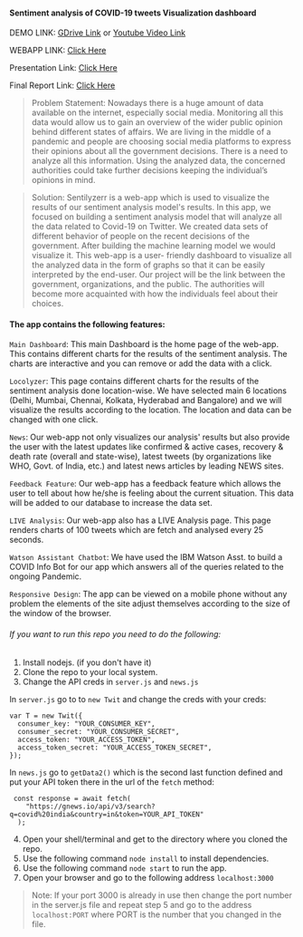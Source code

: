 #### Sentiment analysis of COVID-19 tweets Visualization dashboard

DEMO LINK: [GDrive Link](https://drive.google.com/file/d/1BogAj7lgF555Zf4_YApS-zkwMsDikVOm/view?usp=sharing) or [Youtube Video Link](https://youtu.be/xx2lG7tAIjU)

WEBAPP LINK: [Click Here](https://sentilyzerr.herokuapp.com/index.html)

Presentation Link: [Click Here](https://docs.google.com/presentation/d/17Syv9AWA1bY8wvl-wlht4FNbrq0GDAMa6pi90L3hvRY/edit)

Final Report Link: [Click Here](https://docs.google.com/document/d/1H2iv5WmbJ5pePa35bvbLoIsAvgVLfa1lQzKoGqyziAY/edit?usp=sharing)

> Problem Statement: Nowadays there is a huge amount of data available on the internet, especially social media. Monitoring all this data would allow us to gain an overview of the wider public opinion behind different states of affairs. We are living in the middle of a pandemic and people are choosing social media platforms to express their opinions about all the government decisions. There is a need to analyze all this information. Using the analyzed data, the concerned authorities could take further decisions keeping the individual’s opinions in mind.

> Solution: Sentilyzerr is a web-app which is used to visualize the results of our sentiment analysis model's results. In this app, we focused on building a sentiment analysis model that will analyze all the data related to Covid-19 on Twitter. We created data sets of different behavior of people on the recent decisions of the government. After building the machine learning model we would visualize it. This web-app is a user- friendly dashboard to visualize all the analyzed data in the form of graphs so that it can be easily interpreted by the end-user. Our project will be the link between the government, organizations, and the public. The authorities will become more acquainted with how the individuals feel about their choices.

#### The app contains the following features:

```Main Dashboard```: This main Dashboard is the home page of the web-app. This contains different charts for the results of the sentiment analysis. The charts are interactive and you can remove or add the data with a click.

```Locolyzer```: This page contains different charts for the results of the sentiment analysis done location-wise. We have selected main 6 locations (Delhi, Mumbai, Chennai, Kolkata, Hyderabad and Bangalore) and we will visualize the results according to the location. The location and data can be changed with one click.

```News```: Our web-app not only visualizes our analysis' results but also provide the user with the latest updates like confirmed & active cases, recovery & death rate (overall and state-wise), latest tweets (by organizations like WHO, Govt. of India, etc.) and latest news articles by leading NEWS sites.

```Feedback Feature```: Our web-app has a feedback feature which allows the user to tell about how he/she is feeling about the current situation. This data will be added to our database to increase the data set.

```LIVE Analysis```: Our web-app also has a LIVE Analysis page. This page renders charts of 100 tweets which are fetch and analysed every 25 seconds.

```Watson Assistant Chatbot```: We have used the IBM Watson Asst. to build a COVID Info Bot for our app which answers all of the queries related to the ongoing Pandemic.

```Responsive Design```: The app can be viewed on a mobile phone without any problem the elements of the site adjust themselves according to the size of the window of the browser.

###### If you want to run this repo you need to do the following:

1. Install nodejs. (if you don't have it)
2. Clone the repo to your local system.
3. Change the API creds in ```server.js``` and ```news.js```

In ```server.js``` go to to ```new Twit``` and change the creds with your creds:
```
var T = new Twit({
  consumer_key: "YOUR_CONSUMER_KEY",
  consumer_secret: "YOUR_CONSUMER_SECRET",
  access_token: "YOUR_ACCESS_TOKEN",
  access_token_secret: "YOUR_ACCESS_TOKEN_SECRET",
});
```
In ```news.js``` go to ```getData2()``` which is the second last function defined and put your API token there in the url of the ```fetch``` method:
```
 const response = await fetch(
    "https://gnews.io/api/v3/search?q=covid%20india&country=in&token=YOUR_API_TOKEN"
  );
```
4. Open your shell/terminal and get to the directory where you cloned the repo.
5. Use the following command `node install` to install dependencies.
6. Use the following command `node start` to run the app.
7. Open your browser and go to the following address `localhost:3000`

> Note: If your port 3000 is already in use then change the port number in the server.js file and repeat step 5 and go to the address `localhost:PORT` where PORT is the number that you changed in the file.
